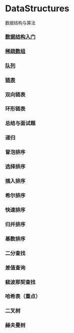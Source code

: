 # DataStructures
数据结构与算法

### [数据结构入门](https://github.com/sanzhixiong1986/DataStructures/blob/main/README1.md)

### [稀疏数组](https://github.com/sanzhixiong1986/DataStructures/blob/main/README2.md)

### [队列](https://github.com/sanzhixiong1986/DataStructures/blob/main/README3.md)

### [链表](https://github.com/sanzhixiong1986/DataStructures/blob/main/README4.md)

### 双向链表

### 环形链表

### 总结与面试题

### 递归

### 冒泡排序

### 选择排序

### 插入排序

### 希尔排序

### 快速排序

### 归并排序

### 基数排序

### 二分查找

### 差值查询

### 裴波那契查找

### 哈希表（重点）

### 二叉树

### 赫夫曼树
